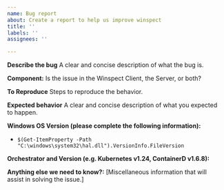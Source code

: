 ```yaml
---
name: Bug report
about: Create a report to help us improve winspect
title: ''
labels: ''
assignees: ''

---
```


**Describe the bug**
A clear and concise description of what the bug is.

**Component:**
Is the issue in the Winspect Client, the Server, or both?

**To Reproduce**
Steps to reproduce the behavior.

**Expected behavior**
A clear and concise description of what you expected to happen.

**Windows OS Version (please complete the following information):**
 - `$(Get-ItemProperty -Path "C:\windows\system32\hal.dll").VersionInfo.FileVersion`

**Orchestrator and Version (e.g. Kubernetes v1.24, ContainerD v1.6.8):**  


**Anything else we need to know?:**
[Miscellaneous information that will assist in solving the issue.]
